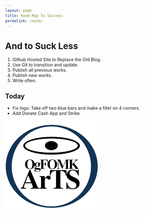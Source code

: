 ```yaml
---
layout: page
title: Road Map To Success
permalink: /note/
---
```



# And to Suck Less

1. Github Hosted Site to Replace the Old Blog.
2. Use Git to transition and update.
3. Publish all previous works.
4. Publish new works.
5. Write often.

## Today

- Fix logo: Take off two blue bars and make a fillet on 4 corners.
- Add Donate Cash App and Strike  

![OgFOMK ArTS Logo](/assets/OgFOMK-LOGO-20251031.01.300x300.png)
